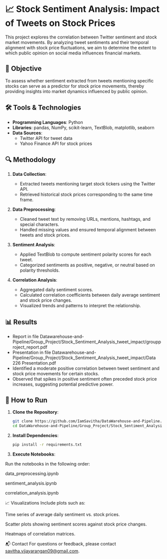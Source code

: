 
# 📈 Stock Sentiment Analysis: Impact of Tweets on Stock Prices

This project explores the correlation between Twitter sentiment and stock market movements. By analyzing tweet sentiments and their temporal alignment with stock price fluctuations, we aim to determine the extent to which public opinion on social media influences financial markets.

## 🧠 Objective

To assess whether sentiment extracted from tweets mentioning specific stocks can serve as a predictor for stock price movements, thereby providing insights into market dynamics influenced by public opinion.


## 🛠️ Tools & Technologies

- **Programming Languages**: Python
- **Libraries**: pandas, NumPy, scikit-learn, TextBlob, matplotlib, seaborn
- **Data Sources**:
  - Twitter API for tweet data
  - Yahoo Finance API for stock prices

## 🔍 Methodology

1. **Data Collection**:
   - Extracted tweets mentioning target stock tickers using the Twitter API.
   - Retrieved historical stock prices corresponding to the same time frame.

2. **Data Preprocessing**:
   - Cleaned tweet text by removing URLs, mentions, hashtags, and special characters.
   - Handled missing values and ensured temporal alignment between tweets and stock prices.

3. **Sentiment Analysis**:
   - Applied TextBlob to compute sentiment polarity scores for each tweet.
   - Categorized sentiments as positive, negative, or neutral based on polarity thresholds.

4. **Correlation Analysis**:
   - Aggregated daily sentiment scores.
   - Calculated correlation coefficients between daily average sentiment and stock price changes.
   - Visualized trends and patterns to interpret the relationship.

## 📊 Results
- Report in file Datawarehouse-and-Pipeline/Group_Project/Stock_Sentiment_Analysis_tweet_impact/groupproject_report.pdf
- Presentation in file Datawarehouse-and-Pipeline/Group_Project/Stock_Sentiment_Analysis_tweet_impact/Data 226 Presentation.pdf
- Identified a moderate positive correlation between tweet sentiment and stock price movements for certain stocks.
- Observed that spikes in positive sentiment often preceded stock price increases, suggesting potential predictive power.


## 🚀 How to Run

1. **Clone the Repository**:

   ```bash
   git clone https://github.com/IamSavitha/DataWarehouse-and-Pipeline.git
   cd DataWarehouse-and-Pipeline/Group_Project/Stock_Sentiment_Analysis_tweet_impact

2. **Install Dependencies**:

    ```bash
    pip install -r requirements.txt

3. **Execute Notebooks**:

Run the notebooks in the following order:

data_preprocessing.ipynb

sentiment_analysis.ipynb

correlation_analysis.ipynb

📈 Visualizations
Include plots such as:

Time series of average daily sentiment vs. stock prices.

Scatter plots showing sentiment scores against stock price changes.

Heatmaps of correlation matrices.

📬 Contact
For questions or feedback, please contact savitha.vijayarangan09@gmail.com.
